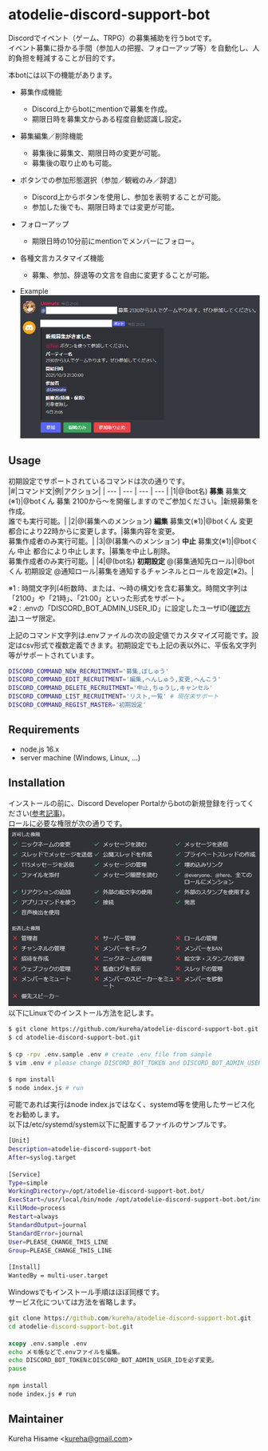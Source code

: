 # atodelie-discord-support-bot

Discordでイベント（ゲーム、TRPG）の募集補助を行うbotです。  
イベント募集に掛かる手間（参加人の把握、フォローアップ等）を自動化し、人的負担を軽減することが目的です。  

本botには以下の機能があります。  
- 募集作成機能
    - Discord上からbotにmentionで募集を作成。
    - 期限日時を募集文からある程度自動認識し設定。
- 募集編集／削除機能
    - 募集後に募集文、期限日時の変更が可能。
    - 募集後の取り止めも可能。
- ボタンでの参加形態選択（参加／観戦のみ／辞退）
    - Discord上からボタンを使用し、参加を表明することが可能。
    - 参加した後でも、期限日時までは変更が可能。
- フォローアップ
    - 期限日時の10分前にmentionでメンバーにフォロー。
- 各種文言カスタマイズ機能
    - 募集、参加、辞退等の文言を自由に変更することが可能。
  
- Example
![Sample Image 01](snapshot_01.png)

## Usage

初期設定でサポートされているコマンドは次の通りです。    
|#|コマンド文|例|アクション|
| --- | --- | --- | --- |
|1|@(bot名) **募集** 募集文(※1)|@botくん 募集 2100から～を開催しますのでご参加ください。|新規募集を作成。<br>誰でも実行可能。|
|2|@(募集へのメンション) **編集** 募集文(※1)|@botくん 変更 都合により22時からに変更します。|募集内容を変更。<br>募集作成者のみ実行可能。|
|3|@(募集へのメンション) **中止** 募集文(※1)|@botくん 中止 都合により中止します。|募集を中止し削除。<br>募集作成者のみ実行可能。|
|4|@(bot名) **初期設定** @(募集通知先ロール)|@botくん 初期設定 @通知ロール|募集を通知するチャンネルとロールを設定(※2)。|

※1 : 時間文字列(4桁数時、または、～時の構文)を含む募集文。時間文字列は「2100」や「21時」、「21:00」といった形式をサポート。  
※2 : .envの「DISCORD_BOT_ADMIN_USER_ID」に設定したユーザID([確認方法](https://support.discord.com/hc/ja/articles/206346498-%E3%83%A6%E3%83%BC%E3%82%B6%E3%83%BC-%E3%82%B5%E3%83%BC%E3%83%90%E3%83%BC-%E3%83%A1%E3%83%83%E3%82%BB%E3%83%BC%E3%82%B8ID%E3%81%AF%E3%81%A9%E3%81%93%E3%81%A7%E8%A6%8B%E3%81%A4%E3%81%91%E3%82%89%E3%82%8C%E3%82%8B-))ユーザ限定。

上記のコマンド文字列は.envファイルの次の設定値でカスタマイズ可能です。設定はcsv形式で複数定義できます。初期設定でも上記の表以外に、平仮名文字列等がサポートされています。
```bash
DISCORD_COMMAND_NEW_RECRUITMENT='募集,ぼしゅう'
DISCORD_COMMAND_EDIT_RECRUITMENT='編集,へんしゅう,変更,へんこう'
DISCORD_COMMAND_DELETE_RECRUITMENT='中止,ちゅうし,キャンセル'
DISCORD_COMMAND_LIST_RECRUITMENT='リスト,一覧' # 現在未サポート
DISCORD_COMMAND_REGIST_MASTER='初期設定'
```

## Requirements

- node.js 16.x
- server machine (Windows, Linux, ...)

## Installation
インストールの前に、Discord Developer Portalからbotの新規登録を行ってください([参考記事](https://qiita.com/1ntegrale9/items/cb285053f2fa5d0cccdf))。  
ロールに必要な権限が次の通りです。  
![Role Image 01](role_01.png)  
以下にLinuxでのインストール方法を記します。
```bash
$ git clone https://github.com/kureha/atodelie-discord-support-bot.git
$ cd atodelie-discord-support-bot.git

$ cp -rpv .env.sample .env # create .env file from sample
$ vim .env # please change DISCORD_BOT_TOKEN and DISCORD_BOT_ADMIN_USER_ID

$ npm install
$ node index.js # run
```
可能であれば実行はnode index.jsではなく、systemd等を使用したサービス化をお勧めします。   
以下は/etc/systemd/system以下に配置するファイルのサンプルです。
```bash
[Unit]
Description=atodelie-discord-support-bot
After=syslog.target

[Service]
Type=simple
WorkingDirectory=/opt/atodelie-discord-support-bot.bot/
ExecStart=/usr/local/bin/node /opt/atodelie-discord-support-bot.bot/index.js
KillMode=process
Restart=always
StandardOutput=journal
StandardError=journal
User=PLEASE_CHANGE_THIS_LINE
Group=PLEASE_CHANGE_THIS_LINE

[Install]
WantedBy = multi-user.target
```
Windowsでもインストール手順はほぼ同様です。  
サービス化については方法を省略します。
```cmd
git clone https://github.com/kureha/atodelie-discord-support-bot.git
cd atodelie-discord-support-bot.git

xcopy .env.sample .env
echo メモ帳などで.envファイルを編集。
echo DISCORD_BOT_TOKENとDISCORD_BOT_ADMIN_USER_IDを必ず変更。
pause

npm install
node index.js # run
```

## Maintainer

Kureha Hisame <<kureha@gmail.com>>


